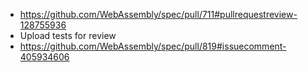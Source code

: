 - https://github.com/WebAssembly/spec/pull/711#pullrequestreview-128755936
- Upload tests for review
- https://github.com/WebAssembly/spec/pull/819#issuecomment-405934606
